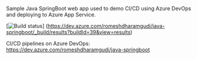 Sample Java SpringBoot web app used to demo CI/CD using Azure DevOps and deploying to Azure App Service.

[![Build status](https://dev.azure.com/romeshdharamgudi/java-springboot/_build)]
(https://dev.azure.com/romeshdharamgudi/java-springboot/_build/results?buildId=39&view=results)

CI/CD pipelines on Azure DevOps:
https://dev.azure.com/romeshdharamgudi/java-springboot

